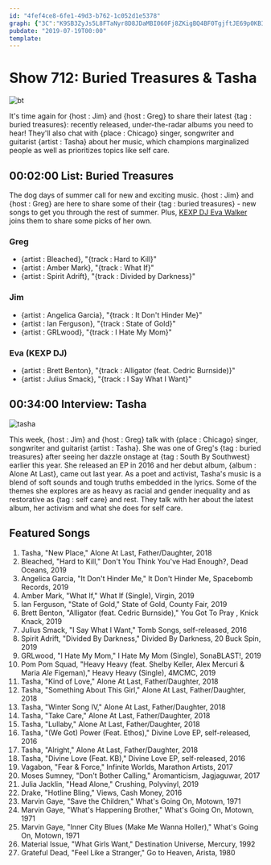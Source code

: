 ```yaml
---
id: "4fef4ce8-6fe1-49d3-b762-1c052d1e5378"
graph: {"3C":"K9SB3ZyJs5L8FTaNyr8D8JDaMBI060Fj8ZKigBQ4BF0TgjftJE69p0KBI737KrEUEdKaW4BKq7yVhGfD","1KO":"qERS7twvQRtwvQRyNTyUBAiUAtwvQRYVRYetwvQR"}
pubdate: "2019-07-19T00:00"
template: 
---
```






# Show 712: Buried Treasures & Tasha

![bt](https://static.soundopinions.org/images/2019/buriedtreasures.jpg)

It's time again for {host : Jim} and {host : Greg} to share their latest {tag : buried treasures}: recently released, under-the-radar albums you need to hear! They'll also chat with {place : Chicago} singer, songwriter and guitarist {artist : Tasha} about her music, which champions marginalized people as well as prioritizes topics like self care.



## 00:02:00 List: Buried Treasures

The dog days of summer call for new and exciting music. {host : Jim} and {host : Greg} are here to share some of their {tag : buried treasures} - new songs to get you through the rest of summer. Plus, [KEXP DJ Eva Walker](https://kexp.org/djs/eva/) joins them to share some picks of her own.


### Greg

- {artist : Bleached}, "{track : Hard to Kill}"
- {artist : Amber Mark}, "{track : What If}"
- {artist : Spirit Adrift}, "{track : Divided by Darkness}"


### Jim

- {artist : Angelica Garcia}, "{track : It Don't Hinder Me}"
- {artist : Ian Ferguson}, "{track : State of Gold}"
- {artist : GRLwood}, "{track : I Hate My Mom}"


### Eva (KEXP DJ)

- {artist : Brett Benton}, "{track : Alligator (feat. Cedric Burnside)}"
- {artist : Julius Smack}, "{track : I Say What I Want}"



## 00:34:00 Interview: Tasha

![tasha](https://static.soundopinions.org/assets/712/1KO0.png)

This week, {host : Jim} and {host : Greg} talk with {place : Chicago} singer, songwriter and guitarist {artist : Tasha}. She was one of Greg's {tag : buried treasures} after seeing her dazzle onstage at {tag : South By Southwest} earlier this year. She released an EP in 2016 and her debut album, {album : Alone At Last}, came out last year. As a poet and activist, Tasha's music is a blend of soft sounds and tough truths embedded in the lyrics. Some of the themes she explores are as heavy as racial and gender inequality and as restorative as {tag : self care} and rest. They talk with her about the latest album, her activism and what she does for self care.



## Featured Songs

1. Tasha, "New Place," Alone At Last, Father/Daughter, 2018
2. Bleached, "Hard to Kill," Don't You Think You've Had Enough?, Dead Oceans, 2019
3. Angelica Garcia, "It Don't Hinder Me," It Don't Hinder Me, Spacebomb Records, 2019
4. Amber Mark, "What If," What If (Single), Virgin, 2019
5. Ian Ferguson, "State of Gold," State of Gold, County Fair, 2019
6. Brett Benton, "Alligator (feat. Cedric Burnside)," You Got To Pray , Knick Knack, 2019
7. Julius Smack, "I Say What I Want," Tomb Songs, self-released, 2016
8. Spirit Adrift, "Divided By Darkness," Divided By Darkness, 20 Buck Spin, 2019
9. GRLwood, "I Hate My Mom," I Hate My Mom (Single), SonaBLAST!, 2019
10. Pom Pom Squad, "Heavy Heavy (feat. Shelby Keller, Alex Mercuri & Maria _Ale_ Figeman)," Heavy Heavy (Single), 4MCMC, 2019
11. Tasha, "Kind of Love," Alone At Last, Father/Daughter, 2018
12. Tasha, "Something About This Girl," Alone At Last, Father/Daughter, 2018
13. Tasha, "Winter Song IV," Alone At Last, Father/Daughter, 2018
14. Tasha, "Take Care," Alone At Last, Father/Daughter, 2018
15. Tasha, "Lullaby," Alone At Last, Father/Daughter, 2018
16. Tasha, "(We Got) Power (Feat. Ethos)," Divine Love EP, self-released, 2016
17. Tasha, "Alright," Alone At Last, Father/Daughter, 2018
18. Tasha, "Divine Love (Feat. KB)," Divine Love EP, self-released, 2016
19. Vagabon, "Fear & Force," Infinite Worlds, Marathon Artists, 2017
20. Moses Sumney, "Don't Bother Calling," Aromanticism, Jagjaguwar, 2017
21. Julia Jacklin, "Head Alone," Crushing, Polyvinyl, 2019
22. Drake, "Hotline Bling," Views, Cash Money, 2016
23. Marvin Gaye, "Save the Children," What's Going On, Motown, 1971
24. Marvin Gaye, "What's Happening Brother," What's Going On, Motown, 1971
25. Marvin Gaye, "Inner City Blues (Make Me Wanna Holler)," What's Going On, Motown, 1971
26. Material Issue, "What Girls Want," Destination Universe, Mercury, 1992
27. Grateful Dead, "Feel Like a Stranger," Go to Heaven, Arista, 1980